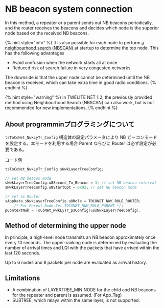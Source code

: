# NB beacon system connection

In this method, a repeater or a parent sends out NB beacons periodically, and the router receives the beacons and decides which node is the superior node based on the received NB beacons.

{% hint style="info" %}
It is also possible for each node to perform [a neighbourhood search (NBSCAN) ](../../../twelite-net-api-ref/mojru-raiburari/nb-scan.md)at startup to determine the top node. This has the following advantages

* Avoid confusion when the network starts all at once
* Reduced risk of search failure in very congested networks

The downside is that the upper node cannot be determined until the NB beacon is received, which can take extra time in good radio conditions.
{% endhint %}

{% hint style="warning" %}
In TWELITE NET 1.2, the previously provided method using Neighbourhood Search (NBSCAN) can also work, but is not recommended for new implementations.
{% endhint %}

## About programminプログラミングについて

`tsToCoNet_NwkLyTr_Config` 構造体の設定パラメータにより NB ビーコンモードを設定する。本モードを利用する場合 Parent ならびに Router は必ず設定が必要である。

コード例

```c
tsToCoNet_NwkLyTr_Config sNwkLayerTreeConfig;
  
// set NB beacon mode
sNwkLayerTreeConfig.u8Second_To_Beacon = 3; // set NB beacon interval
sNwkLayerTreeConfig.u8StartOpt = 0x02; // set NB beacon mode
  
// set as Router
sAppData.sNwkLayerTreeConfig.u8Role = TOCONET_NWK_ROLE_ROUTER;
    /* For Parent Node Set TOCONET_NWK_ROLE_PARENT */;
pContextNwk = ToCoNet_NwkLyTr_psConfig(&ssNwkLayerTreeConfig);
```

## Method of determining the upper node

In principle, a high-level node transmits an NB beacon approximately once every 10 seconds. The upper-ranking node is determined by evaluating the number of arrival times and LQI with the packets that have arrived within the last 120 seconds.

Up to 6 nodes and 8 packets per node are evaluated as arrival history.

## Limitations

* A combination of LAYERTREE_MININODE for the child and NB beacons for the repeater and parent is assumed. (For App_Tag)
* SUBTREE, which relays within the same layer, is not supported.
